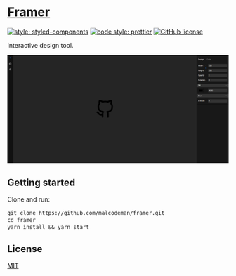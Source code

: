# [Framer](https://framer.surge.sh)

[![style: styled-components](https://img.shields.io/badge/style-%F0%9F%92%85%20styled--components-orange.svg?colorB=daa357&colorA=db748e)](https://github.com/styled-components/styled-components)
[![code style: prettier](https://img.shields.io/badge/code_style-prettier-ff69b4.svg)](https://github.com/prettier/prettier)
[![GitHub license](https://img.shields.io/badge/license-MIT-blue.svg)](https://github.com/malcodeman/framer/blob/master/LICENSE)

Interactive design tool.

![Screenshot](docs/images/screenshot.png)

## Getting started

Clone and run:

```
git clone https://github.com/malcodeman/framer.git
cd framer
yarn install && yarn start
```

## License

[MIT](./LICENSE)
